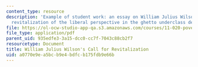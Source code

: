```yaml
---
content_type: resource
description: 'Example of student work: an essay on William Julius Wilson''s call for
  revitalization of the liberal perspective in the ghetto underclass debate.'
file: https://ol-ocw-studio-app-qa.s3.amazonaws.com/courses/11-020-poverty-public-policy-and-controversy-fall-2003/a0770e9ea5bcb9e4bdfcb175fdb9e66b_william_julius_wilson.pdf
file_type: application/pdf
parent_uid: 935edfe3-3a15-dcc0-cc7f-7043c88cb2f7
resourcetype: Document
title: William Julius Wilson's Call for Revitalization
uid: a0770e9e-a5bc-b9e4-bdfc-b175fdb9e66b
---
```


